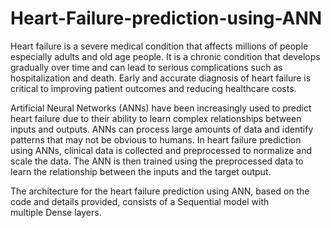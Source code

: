 # Heart-Failure-prediction-using-ANN

Heart failure is a severe medical condition that affects millions of people especially adults and old age people. It is a chronic condition that develops gradually over time and can lead to serious complications such as hospitalization and death. Early and accurate diagnosis of heart failure is critical to improving patient outcomes and reducing healthcare costs.

Artificial Neural Networks (ANNs) have been increasingly used to predict heart failure due to their ability to learn complex relationships between inputs and outputs. ANNs can process large amounts of data and identify patterns that may not be obvious to humans. In heart failure prediction using ANNs, clinical data is collected and preprocessed to normalize and scale the data. The ANN is then trained using the preprocessed data to learn the relationship between the inputs and the target output.

The architecture for the heart failure prediction using ANN, based on the code and details provided, consists of a Sequential model with multiple Dense layers.
